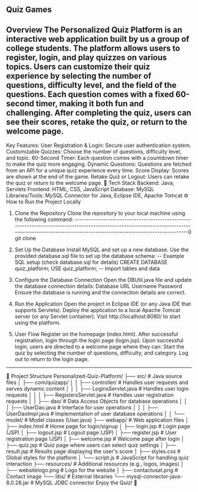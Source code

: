 Quiz Games
-----------------------------------------------------------------------------------------------------------------------------------------------------------------------------------------------------
Overview
The Personalized Quiz Platform is an interactive web application built by us a group of college students. The platform allows users to register, login, and play quizzes on various topics. Users can customize their quiz experience by selecting the number of questions, difficulty level, and the field of the questions. Each question comes with a fixed 60-second timer, making it both fun and challenging. After completing the quiz, users can see their scores, retake the quiz, or return to the welcome page.
----------------------------------------------------------------------------------------------------------------------------------------------------------------------------------------------------
Key Features:
User Registration & Login: Secure user authentication system.
Customizable Quizzes: Choose the number of questions, difficulty level, and topic.
60-Second Timer: Each question comes with a countdown timer to make the quiz more engaging.
Dynamic Questions: Questions are fetched from an API for a unique quiz experience every time.
Score Display: Scores are shown at the end of the game.
Retake Quiz or Logout: Users can retake the quiz or return to the welcome page.
🔧 Tech Stack
Backend: Java, Servlets
Frontend: HTML, CSS, JavaScript
Database: MySQL
Libraries/Tools: MySQL Connector for Java, Eclipse IDE, Apache Tomcat
⚙️ How to Run the Project Locally
1. Clone the Repository
Clone the repository to your local machine using the following command:
----------------------------------------------------------------------------------------------------------------------------------------------------------------------------------------------------0
git clone 
2. Set Up the Database
Install MySQL and set up a new database.
Use the provided database.sql file to set up the database schema:
-- Example SQL setup (check database.sql for details)
CREATE DATABASE quiz_platform;
USE quiz_platform;
-- Import tables and data
4. Configure the Database Connection
Open the DBUtil.java file and update the database connection details:
Database URL
Username
Password
Ensure the database is running and the connection details are correct.

5. Run the Application
Open the project in Eclipse IDE (or any Java IDE that supports Servlets).
Deploy the application to a local Apache Tomcat server (or any Servlet container).
Visit http://localhost:8080/ to start using the platform.
6. User Flow
Register on the homepage (index.html).
After successful registration, login through the login page (login.jsp).
Upon successful login, users are directed to a welcome page where they can:
Start the quiz by selecting the number of questions, difficulty, and category.
Log out to return to the login page.
-----------------------------------------------------------------------------------------------------------------------------------------------------------------------------------------------------
📝 Project Structure
Personalized-Quiz-Platform/
├── src/                           # Java source files
│   ├── com/quizapp/
│   │   ├── controller/             # Handles user requests and serves dynamic content
│   │   │   ├── LoginsServlet.java  # Handles user login requests
│   │   │   ├── RegistersServlet.java # Handles user registration requests
│   │   ├── dao/                   # Data Access Objects for database operations
│   │   │   ├── UserDao.java        # Interface for user operations
│   │   │   ├── UserDaoImpl.java    # Implementation of user database operations
│   │   └── model/                 # Model classes (User.java)
├── webapp/                        # Web application files
│   ├── index.html                 # Home page for login/signup
│   ├── login.jsp                  # Login page (JSP)
│   ├── logout.jsp                 # Logout page (JSP)
│   ├── register.jsp               # User registration page (JSP)
│   ├── welcome.jsp                # Welcome page after login
│   ├── quiz.jsp                   # Quiz page where users can select quiz settings
│   ├── result.jsp                 # Results page displaying the user's score
│   ├── styles.css                 # Global styles for the platform
│   └── script.js                  # JavaScript for handling quiz interaction
├── resources/                     # Additional resources (e.g., logos, images)
│   ├── websitelogo.png            # Logo for the website
│   ├── contactusat.png            # Contact image
└── libs/                          # External libraries
    └── mysql-connector-java-8.0.28.jar  # MySQL JDBC connector
Enjoy the Quiz! 🎉
